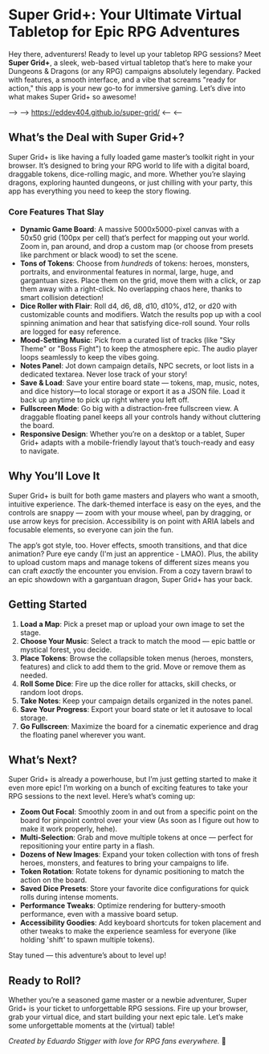 # Super Grid+: Your Ultimate Virtual Tabletop for Epic RPG Adventures

Hey there, adventurers! Ready to level up your tabletop RPG sessions? Meet **Super Grid+**, a sleek, web-based virtual tabletop that’s here to make your Dungeons & Dragons (or any RPG) campaigns absolutely legendary. Packed with features, a smooth interface, and a vibe that screams "ready for action," this app is your new go-to for immersive gaming. Let’s dive into what makes Super Grid+ so awesome!

—> —> https://eddev404.github.io/super-grid/ <— <— 

## What’s the Deal with Super Grid+?

Super Grid+ is like having a fully loaded game master’s toolkit right in your browser. It’s designed to bring your RPG world to life with a digital board, draggable tokens, dice-rolling magic, and more. Whether you’re slaying dragons, exploring haunted dungeons, or just chilling with your party, this app has everything you need to keep the story flowing.

### Core Features That Slay

- **Dynamic Game Board**: A massive 5000x5000-pixel canvas with a 50x50 grid (100px per cell) that’s perfect for mapping out your world. Zoom in, pan around, and drop a custom map (or choose from presets like parchment or black wood) to set the scene.
- **Tons of Tokens**: Choose from *hundreds* of tokens: heroes, monsters, portraits, and environmental features in normal, large, huge, and gargantuan sizes. Place them on the grid, move them with a click, or zap them away with a right-click. No overlapping chaos here, thanks to smart collision detection!
- **Dice Roller with Flair**: Roll d4, d6, d8, d10, d10%, d12, or d20 with customizable counts and modifiers. Watch the results pop up with a cool spinning animation and hear that satisfying dice-roll sound. Your rolls are logged for easy reference.
- **Mood-Setting Music**: Pick from a curated list of tracks (like "Sky Theme" or "Boss Fight") to keep the atmosphere epic. The audio player loops seamlessly to keep the vibes going.
- **Notes Panel**: Jot down campaign details, NPC secrets, or loot lists in a dedicated textarea. Never lose track of your story!
- **Save & Load**: Save your entire board state — tokens, map, music, notes, and dice history—to local storage or export it as a JSON file. Load it back up anytime to pick up right where you left off.
- **Fullscreen Mode**: Go big with a distraction-free fullscreen view. A draggable floating panel keeps all your controls handy without cluttering the board.
- **Responsive Design**: Whether you’re on a desktop or a tablet, Super Grid+ adapts with a mobile-friendly layout that’s touch-ready and easy to navigate.

## Why You’ll Love It

Super Grid+ is built for both game masters and players who want a smooth, intuitive experience. The dark-themed interface is easy on the eyes, and the controls are snappy — zoom with your mouse wheel, pan by dragging, or use arrow keys for precision. Accessibility is on point with ARIA labels and focusable elements, so everyone can join the fun.

The app’s got style, too. Hover effects, smooth transitions, and that dice animation? Pure eye candy (I'm just an apprentice - LMAO). Plus, the ability to upload custom maps and manage tokens of different sizes means you can craft *exactly* the encounter you envision. From a cozy tavern brawl to an epic showdown with a gargantuan dragon, Super Grid+ has your back.

## Getting Started

1. **Load a Map**: Pick a preset map or upload your own image to set the stage.
2. **Choose Your Music**: Select a track to match the mood — epic battle or mystical forest, you decide.
3. **Place Tokens**: Browse the collapsible token menus (heroes, monsters, features) and click to add them to the grid. Move or remove them as needed.
4. **Roll Some Dice**: Fire up the dice roller for attacks, skill checks, or random loot drops.
5. **Take Notes**: Keep your campaign details organized in the notes panel.
6. **Save Your Progress**: Export your board state or let it autosave to local storage.
7. **Go Fullscreen**: Maximize the board for a cinematic experience and drag the floating panel wherever you want.

## What’s Next?

Super Grid+ is already a powerhouse, but I’m just getting started to make it even more epic! I’m working on a bunch of exciting features to take your RPG sessions to the next level. Here’s what’s coming up:

- **Zoom Out Focal**: Smoothly zoom in and out from a specific point on the board for pinpoint control over your view (As soon as I figure out how to make it work properly, hehe).
- **Multi-Selection**: Grab and move multiple tokens at once — perfect for repositioning your entire party in a flash.
- **Dozens of New Images**: Expand your token collection with tons of fresh heroes, monsters, and features to bring your campaigns to life.
- **Token Rotation**: Rotate tokens for dynamic positioning to match the action on the board.
- **Saved Dice Presets**: Store your favorite dice configurations for quick rolls during intense moments.
- **Performance Tweaks**: Optimize rendering for buttery-smooth performance, even with a massive board setup.
- **Accessibility Goodies**: Add keyboard shortcuts for token placement and other tweaks to make the experience seamless for everyone (like holding 'shift' to spawn multiple tokens).

Stay tuned — this adventure’s about to level up!

## Ready to Roll?

Whether you’re a seasoned game master or a newbie adventurer, Super Grid+ is your ticket to unforgettable RPG sessions. Fire up your browser, grab your virtual dice, and start building your next epic tale. Let’s make some unforgettable moments at the (virtual) table!

*Created by Eduardo Stigger with love for RPG fans everywhere.* 🌟
